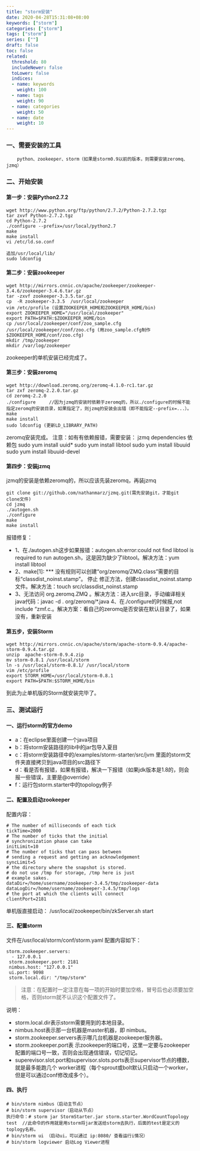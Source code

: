 ```yaml
---
title: "storm安装"
date: 2020-04-28T15:31:08+08:00
keywords: ["storm"]
categories: ["storm"]
tags: ["storm"]
series: [""]
draft: false
toc: false
related:
  threshold: 80
  includeNewer: false
  toLower: false
  indices:
  - name: keywords
    weight: 100
  - name: tags
    weight: 90
  - name: categories
    weight: 50
  - name: date
    weight: 10
---
```


### 一、需要安装的工具
        python、zookeeper、storm（如果是storm0.9以前的版本，则需要安装zeromq、jzmq）
### 二、开始安装
#### 第一步：安装Python2.7.2
```shell
wget http://www.python.org/ftp/python/2.7.2/Python-2.7.2.tgz
tar zxvf Python-2.7.2.tgz
cd Python-2.7.2
./configure --prefix=/usr/local/python2.7
make
make install
vi /etc/ld.so.conf

追加/usr/local/lib/
sudo ldconfig

```
#### 第二步：安装zookeeper   
```shell
wget http://mirrors.cnnic.cn/apache/zookeeper/zookeeper-3.4.6/zookeeper-3.4.6.tar.gz
tar -zxvf zookeeper-3.3.5.tar.gz 
cp  -R zookeeper-3.3.5  /usr/local/zookeeper
vim /etc/profile (设置ZOOKEEPER_HOME和ZOOKEEPER_HOME/bin) 
export ZOOKEEPER_HOME="/usr/local/zookeeper"
export PATH=$PATH:$ZOOKEEPER_HOME/bin
cp /usr/local/zookeeper/conf/zoo_sample.cfg /usr/local/zookeeper/conf/zoo.cfg (用zoo_sample.cfg制作$ZOOKEEPER_HOME/conf/zoo.cfg)
mkdir /tmp/zookeeper
mkdir /var/log/zookeeper
```
zookeeper的单机安装已经完成了。

#### 第三步：安装zeromq
```shell
wget http://download.zeromq.org/zeromq-4.1.0-rc1.tar.gz
tar zxf zeromq-2.2.0.tar.gz 
cd zeromq-2.2.0
./configure     //因为jzmq的安装时依赖于zeromq的，所以./configure的时候不能指定zeromq的安装目录，如果指定了，则jzmq的安装会出错（即不能指定--prefix=...）。
make
make install
sudo ldconfig (更新LD_LIBRARY_PATH)
```
zeromq安装完成。
注意：如有有依赖报错，需要安装：
jzmq dependencies 依赖包
sudo yum install uuid*
sudo yum install libtool
sudo yum install libuuid 
sudo yum install libuuid-devel

#### 第四步：安装jzmq
jzmq的安装是依赖zeromq的，所以应该先装zeromq，再装jzmq
```shell
git clone git://github.com/nathanmarz/jzmq.git(需先安装git，才能git clone文件)
cd jzmq
./autogen.sh
./configure
make
make install
```

报错修复：
- 1、在./autogen.sh这步如果报错：autogen.sh:error:could not find libtool is required to run autogen.sh，这是因为缺少了libtool。解决方法：yum install libtool
- 2、make[1]: *** 没有规则可以创建“org/zeromq/ZMQ.class”需要的目标“classdist_noinst.stamp”。 停止
   修正方法，创建classdist_noinst.stamp文件。解决方法：touch src/classdist_noinst.stamp 
- 3、无法访问 org.zeromq.ZMQ 。解决方法：进入src目录，手动编译相关java代码：javac -d . org/zeromq/*.java
          4、在./configure的时候报,not include “zmf.c.。解决方案：看自己的zeromq是否安装在默认目录了，如果没有，重新安装
#### 第五步，安装Storm
```shell
wget http://mirrors.cnnic.cn/apache/storm/apache-storm-0.9.4/apache-storm-0.9.4.tar.gz
unzip  apache-storm-0.9.4.zip
mv storm-0.8.1 /usr/local/storm
ln -s /usr/local/storm-0.8.1/ /usr/local/storm
vim /etc/profile
export STORM_HOME=/usr/local/storm-0.8.1
export PATH=$PATH:$STORM_HOME/bin

```
到此为止单机版的Storm就安装完毕了。
### 三、测试运行
#### 一、运行storm的官方demo
- a：在eclipse里面创建一个java项目
- b：将storm安装路径的lib中的jar包导入夏目
- c：将storm安装路径中的/examples/storm-starter/src/jvm 里面的storm文件夹直接拷贝到java项目的src路径下
- d：看是否有报错，如果有报错，解决一下报错（如果jdk版本是1.8的，则会报一些错误，主要是@override）
- f：运行包storm.starter中的topology例子
#### 二、配置及启动zookeeper
配置内容：
```
# The number of milliseconds of each tick  
tickTime=2000  
# The number of ticks that the initial   
# synchronization phase can take  
initLimit=10  
# The number of ticks that can pass between   
# sending a request and getting an acknowledgement  
syncLimit=5  
# the directory where the snapshot is stored.  
# do not use /tmp for storage, /tmp here is just   
# example sakes.  
dataDir=/home/username/zookeeper-3.4.5/tmp/zookeeper-data  
dataLogDir=/home/username/zookeeper-3.4.5/tmp/logs  
# the port at which the clients will connect  
clientPort=2181 
``` 
单机版直接启动：  /usr/local/zookeeper/bin/zkServer.sh start
#### 三、配置storm
文件在/usr/local/storm/conf/storm.yaml
配置内容如下：
```shell
storm.zookeeper.servers:
  - 127.0.0.1
 storm.zookeeper.port: 2181
 nimbus.host: "127.0.0.1"
 ui.port: 9098
 storm.local.dir: "/tmp/storm"
```
> 注意：在配置时一定注意在每一项的开始时要加空格，冒号后也必须要加空格，否则storm就不认识这个配置文件了。

说明：
- storm.local.dir表示storm需要用到的本地目录。
- nimbus.host表示那一台机器是master机器，即 nimbus。
- storm.zookeeper.servers表示哪几台机器是zookeeper服务器。
- storm.zookeeper.port表 示zookeeper的端口号，这里一定要与zookeeper配置的端口号一致，否则会出现通信错误，切记切记。
- superevisor.slot.port和supervisor.slots.ports表示supervisor节点的槽数，就是最多能跑几个 worker进程（每个sprout或bolt默认只启动一个worker，但是可以通过conf修改成多个）。
#### 四、执行
```shell
# bin/storm nimbus（启动主节点）
# bin/storm supervisor（启动从节点）
执行命令：# storm jar StormStarter.jar storm.starter.WordCountTopology test  //此命令的作用就是用storm将jar发送给storm去执行，后面的test是定义的toplogy名称。
# bin/storm ui （启动ui，可以通过 ip:8080/ 查看运行i情况）
# bin/storm logviewer 启动Log Viewer进程
```

